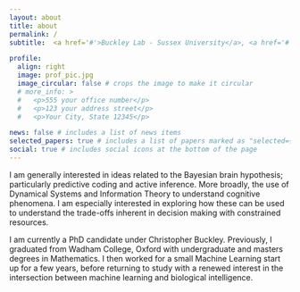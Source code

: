 ```yaml
---
layout: about
title: about
permalink: /
subtitle:  <a href='#'>Buckley Lab - Sussex University</a>, <a href='#'>Verses AI</a>.

profile:
  align: right
  image: prof_pic.jpg
  image_circular: false # crops the image to make it circular
  # more_info: >
  #   <p>555 your office number</p>
  #   <p>123 your address street</p>
  #   <p>Your City, State 12345</p>

news: false # includes a list of news items
selected_papers: true # includes a list of papers marked as "selected={true}"
social: true # includes social icons at the bottom of the page
---
```


<!-- Modelling intelligence in human minds and machines through the lens of Bayesian inference, Predictive Coding, Active Inference and the Free Energy Principle. -->
I am generally interested in ideas related to the Bayesian brain hypothesis; particularly predictive coding and active inference. More broadly, the use of Dynamical Systems and Information Theory to understand cognitive phenomena. I am especially interested in exploring how these can be used to understand the trade-offs inherent in decision making with constrained resources.    

I am currently a PhD candidate under Christopher Buckley. Previously, I graduated from Wadham College, Oxford with undergraduate and masters degrees in Mathematics. I then worked for a small Machine Learning start up for a few years, before returning to study with a renewed interest in the intersection between machine learning and biological intelligence. 
